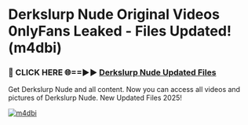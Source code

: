 # Derkslurp Nude Original Videos 0nlyFans Leaked - Files Updated! (m4dbi)

<h3>🔴 CLICK HERE 🌐==►► <a href="https://tinyurl.com/5h6xmrr3" rel="nofollow">Derkslurp Nude Updated Files</a></h3>

Get Derkslurp Nude and all content. Now you can access all videos and pictures of Derkslurp Nude. New Updated Files 2025!

[![m4dbi](https://i.imgur.com/KVD873Z.gif)](https://tinyurl.com/5h6xmrr3)
